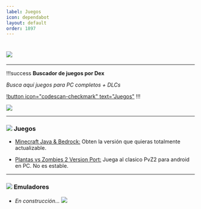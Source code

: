 ```yaml
---
label: Juegos
icon: dependabot
layout: default
order: 1897
---
```


# ![](https://i.postimg.cc/3R53SB35/banner-items-lcdh-1.png)

---


!!!success **Buscador de juegos por Dex**

*Busca aquí juegos para PC completos + DLCs*

[!button icon="codescan-checkmark" text="Juegos"](https://tiny.cc/noirpc)
!!!

![](https://i.postimg.cc/13TT9L9H/Proyecto-nuevo-21.png)

---

### ![](https://i.postimg.cc/fyHqs50r/Proyecto-nuevo-2.png) **Juegos**

- [Minecraft Java & Bedrock:](https://noiroom.tech/Tutoriales/minecraft)
Obten la versión que quieras totalmente actualizable.


- [Plantas vs Zombies 2 Version Port:](https://gamejolt.com/games/Xuwugames_PVZ_Void/714049)
Juega al clasico PvZ2 para android en PC. No es estable.


---

### ![](https://i.postimg.cc/fyHqs50r/Proyecto-nuevo-2.png) **Emuladores**

- *En construcción... ![](https://images-ext-1.discordapp.net/external/4YQiWQevguiDbfOGmq5orfGp-lMulNDAHYaXL-aHh5M/https/i.imgur.com/tFp98Tp.png?width=31&height=31)*

